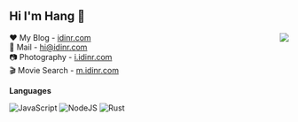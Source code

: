 ## Hi I'm Hang 👋



<img align="right" src="https://github-readme-stats.vercel.app/api?username=hangbale&show_icons=true&theme=dark" />



 ❤  My Blog - [idinr.com](http://idinr.com)   
 📧 Mail    - [hi@idinr.com](hi@idinr.com)   
 📷 Photography - [i.idinr.com](http://i.idinr.com)   
 🎬 Movie Search - [m.idinr.com](http://m.idinr.com)


**Languages**

![JavaScript](https://img.shields.io/badge/JavaScript-%23323330.svg?logo=javascript&logoColor=%23F7DF1E&style=flat-square)
![NodeJS](https://img.shields.io/badge/Node.js-%23007acc.svg?logo=node.js&logoColor=white&style=flat-square)
![Rust](https://img.shields.io/badge/rust-%23007acc.svg?logo=rust&logoColor=white&style=flat-square)





